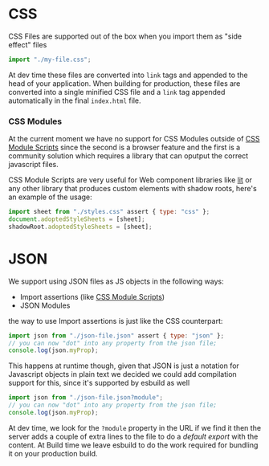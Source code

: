 [css module scripts]: https://web.dev/css-module-scripts/
[lit]: https://lit.dev

# CSS

CSS Files are supported out of the box when you import them as "side effect" files

```javascript
import "./my-file.css";
```

At dev time these files are converted into `link` tags and appended to the head of your application. When building for production, these files are converted into a single minified CSS file and a `link` tag appended automatically in the final `index.html` file.

### CSS Modules

At the current moment we have no support for CSS Modules outside of [CSS Module Scripts] since the second is a browser feature and the first is a community solution which requires a library that can oputput the correct javascript files.

CSS Module Scripts are very useful for Web component libraries like [lit] or any other library that produces custom elements with shadow roots, here's an example of the usage:

```javascript
import sheet from "./styles.css" assert { type: "css" };
document.adoptedStyleSheets = [sheet];
shadowRoot.adoptedStyleSheets = [sheet];
```

# JSON

We support using JSON files as JS objects in the following ways:

- Import assertions (like [CSS Module Scripts])
- JSON Modules

the way to use Import assertions is just like the CSS counterpart:

```javascript
import json from "./json-file.json" assert { type: "json" };
// you can now "dot" into any property from the json file;
console.log(json.myProp);
```

This happens at runtime though, given that JSON is just a notation for Javascript objects in plain text we decided we could add compilation support for this, since it's supported by esbuild as well

```javascript
import json from "./json-file.json?module";
// you can now "dot" into any property from the json file;
console.log(json.myProp);
```

At dev time, we look for the `?module` property in the URL if we find it then the server adds a couple of extra lines to the file to do a _default export_ with the content. At Build time we leave esbuild to do the work required for bundling it on your production build.
